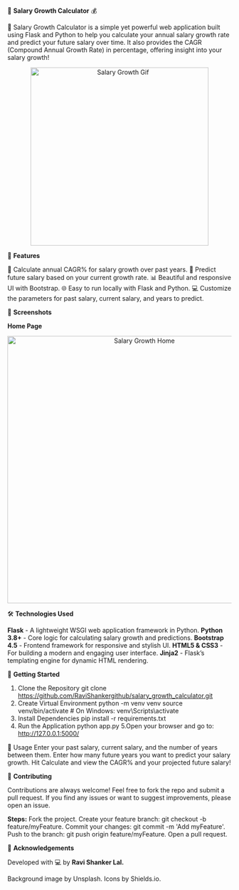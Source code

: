 💼 **Salary Growth Calculator** 💰

🚀 Salary Growth Calculator is a simple yet powerful web application built using Flask and Python to help you calculate your annual salary growth rate and predict your future salary over time. It also provides the CAGR (Compound Annual Growth Rate) in percentage, offering insight into your salary growth!

<p align="center"> <img src="https://media.giphy.com/media/l3q2wmJb78cJp4Mta/giphy.gif" alt="Salary Growth Gif" width="400"/> </p>

🌟 **Features**

🧮 Calculate annual CAGR% for salary growth over past years.
🔮 Predict future salary based on your current growth rate.
📊 Beautiful and responsive UI with Bootstrap.
🌐 Easy to run locally with Flask and Python.
💻 Customize the parameters for past salary, current salary, and years to predict.

📸 **Screenshots**

**Home Page**
<p align="center"> <img src="https://images.unsplash.com/photo-1444653614773-995cb1ef9efa?ixlib=rb-1.2.1&auto=format&fit=crop&w=1500&q=80" alt="Salary Growth Home" width="600"/> </p>


🛠️ **Technologies Used**

**Flask** - A lightweight WSGI web application framework in Python.
**Python 3.8+** - Core logic for calculating salary growth and predictions.
**Bootstrap 4.5** - Frontend framework for responsive and stylish UI.
**HTML5 & CSS3** - For building a modern and engaging user interface.
**Jinja2** - Flask’s templating engine for dynamic HTML rendering.

🚀 **Getting Started**

1. Clone the Repository
   git clone https://github.com/RaviShankergithub/salary_growth_calculator.git
2. Create Virtual Environment
   python -m venv venv
   source venv/bin/activate  # On Windows: venv\Scripts\activate
3. Install Dependencies
   pip install -r requirements.txt
4. Run the Application
   python app.py
5.Open your browser and go to: http://127.0.0.1:5000/

🎯 Usage
Enter your past salary, current salary, and the number of years between them.
Enter how many future years you want to predict your salary growth.
Hit Calculate and view the CAGR% and your projected future salary!

🤝 **Contributing**

Contributions are always welcome! Feel free to fork the repo and submit a pull request. 
If you find any issues or want to suggest improvements, please open an issue.

**Steps:**
Fork the project.
Create your feature branch: git checkout -b feature/myFeature.
Commit your changes: git commit -m 'Add myFeature'.
Push to the branch: git push origin feature/myFeature.
Open a pull request.

📢 **Acknowledgements**

Developed with 💻 by **Ravi Shanker Lal.**

Background image by Unsplash.
Icons by Shields.io.




